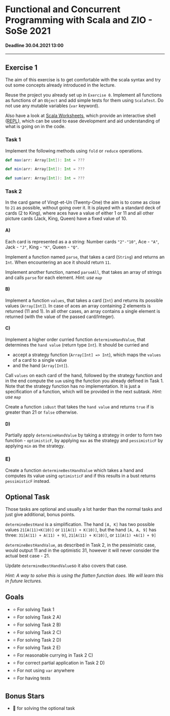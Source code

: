 # Functional and Concurrent Programming with Scala and ZIO - SoSe 2021
#### Deadline 30.04.2021 13:00
---------------------
## Exercise 1

The aim of this exercise is to get comfortable with the scala syntax and try out some concepts already introduced in the lecture.

Reuse the project you already set up in `Exercise 0`. Implement all functions as functions of an `Object` and add simple tests for them using `ScalaTest`. Do not use any mutable variables (`var` keyword).

Also have a look at [Scala Worksheets](https://blog.jetbrains.com/scala/2012/12/04/scala-worksheet/), which provide an interactive shell ([REPL](https://en.wikipedia.org/wiki/Read%E2%80%93eval%E2%80%93print_loop)), which can be used to ease development and aid understanding of what is going on in the code.

### Task 1
Implement the following methods using `fold` or `reduce` operations.
```scala
def max(arr: Array[Int]): Int = ???
```
```scala
def min(arr: Array[Int]): Int = ???
```
```scala
def sum(arr: Array[Int]): Int = ???
```

### Task 2
In the card game of Vingt-et-Un (Twenty-One) the aim is to come as close to `21` as possible, without going over it. It is played with a standard deck of cards (2 to King), where aces have a value of either 1 or 11 and all other picture cards (Jack, King, Queen) have a fixed value of 10.

#### A) 
Each card is represented as a a string: Number cards `"2"-"10"`, Ace - `"A"`, Jack - `"J"`, King - `"K"`, Queen - `"Q"`. 

Implement a function named `parse`, that takes a card (`String`) and returns an `Int`. When encountering an ace it should return `11`.

Implement another function, named `parseAll`, that takes an array of strings and calls `parse` for each element. *Hint: use `map`*

#### B)
Implement a function `values`, that takes a card (`Int`) and returns its possible values (`Array[Int]`). In case of aces an array containing 2 elements is returned (11 and 1). In all other cases, an array contains a single element is returned (with the value of the passed card/Integer).

#### C)
Implement a higher order curried function `determineHandValue`, that determines the `hand value` (return type `Int`). 
It should be curried and 
- accept a strategy function (`Array[Int] => Int`), which maps the `values` of a card to a single value 
- and the hand (`Array[Int]`).

Call `values` on each card of the hand, followed by the strategy function and in the end compute the `sum` using the function you already defined in Task 1. Note that the strategy function has no implementation. It is just a specification of a function, which will be provided in the next subtask. *Hint: use `map`* 

Create a function `isBust` that takes the `hand value` and returns `true` if is greater than 21 or `false` otherwise.

#### D)
Partially apply `determineHandValue` by taking a strategy in order to form two function - `optimisticF`, by applying `max` as the strategy and `pessimisticF` by applying `min` as the strategy.

### E)
Create a function `determineBestHandValue` which takes a hand and computes its value using `optimisticF` and if this results in a bust returns `pessimisticF` instead.

## Optional Task
Those tasks are optional and usually a lot harder than the normal tasks and just give additional, bonus points.

`determineBestHand` is a simplification. The hand `[A, K]` has two possible values `21[A(11)+K(10)]` or `11[A(1) + K(10)]`,
but the hand `[A, A, 9]` has three: `31[A(11) + A(11) + 9]`, `21[A(11) + K(10)]`, or `11[A(1) +A(1) + 9]`

`determineBestHandValue`, as described in Task 2, in the pessimistic case, would output 11
and in the optimistic 31, however it will never consider the actual best case - 21.

Update `determineBestHandValue`so it also covers that case.

*Hint: A way to solve this is using the flatten function does. We will learn this in future lectures.*

## Goals
- :star: For solving Task 1
- :star: For solving Task 2 A)
- :star: For solving Task 2 B)
- :star: For solving Task 2 C)
- :star: For solving Task 2 D)
- :star: For solving Task 2 E)
- :star: For reasonable currying in Task 2 C)
- :star: For correct partial application in Task 2 D)
- :star: For not using `var` anywhere
- :star: For having tests

## Bonus Stars
- :star2: for solving the optional task

